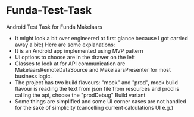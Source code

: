 # Funda-Test-Task

Android Test Task for Funda Makelaars

* It might look a bit over engineered at first glance because I got carried away a bit:) Here are some explanations:
* It is an Android app implemented using MVP pattern
* Ui options to choose are in the drawer on the left
* Classes to look at for API communication are MakelaarsRemoteDataSource and MakelaarsPresenter for most business logic.
* The project has two build flavours: "mock" and "prod", mock build flavour is reading the text from json file from resources and prod is calling the api, choose the "prodDebug" Build variant
* Some things are simplified and some UI corner cases are not handled for the sake of simplicity (cancelling current calculations UI e.g.)

